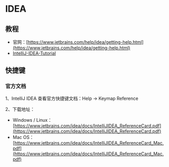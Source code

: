 # IDEA

## 教程

- 官网：[https://www.jetbrains.com/help/idea/getting-help.html](https://www.jetbrains.com/help/idea/getting-help.html)
- [IntelliJ-IDEA-Tutorial](https://cdk8s.gitbook.io/github/)



## 快捷键

### 官方文档

1、IntelliJ IDEA 查看官方快捷键文档：Help -> Keymap Reference

2、下载地址：

- Windows / Linux：[https://www.jetbrains.com/idea/docs/IntelliJIDEA_ReferenceCard.pdf](https://www.jetbrains.com/idea/docs/IntelliJIDEA_ReferenceCard.pdf)
- Mac OS：[https://www.jetbrains.com/idea/docs/IntelliJIDEA_ReferenceCard_Mac.pdf](https://www.jetbrains.com/idea/docs/IntelliJIDEA_ReferenceCard_Mac.pdf)

